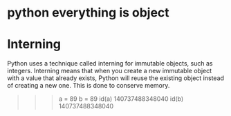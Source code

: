 # python everything is object

# Interning
Python uses a technique called interning for immutable objects, such as integers. Interning means that when you create a new immutable object with a value that already exists, Python will reuse the existing object instead of creating a new one. This is done to conserve memory.

>>> a = 89
>>> b = 89
>>> id(a)
140737488348040
>>> id(b)
140737488348040

